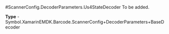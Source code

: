 #ScannerConfig.DecoderParameters.Us4StateDecoder
To be added.

**Type** - Symbol.XamarinEMDK.Barcode.ScannerConfig+DecoderParameters+BaseDecoder




